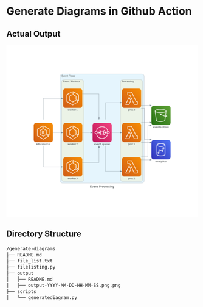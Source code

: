 # Generate Diagrams in Github Action


## Actual Output

![](output/output-2024-10-03-16-30-19.png.png)


## Directory Structure
```
/generate-diagrams
├── README.md
├── file_list.txt
├── filelisting.py
├── output
│   ├── README.md
│   ├── output-YYYY-MM-DD-HH-MM-SS.png.png
├── scripts
│   └── generatediagram.py
```





